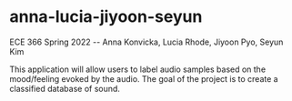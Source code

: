 # anna-lucia-jiyoon-seyun
ECE 366 Spring 2022 -- Anna Konvicka, Lucia Rhode, Jiyoon Pyo, Seyun Kim

This application will allow users to label audio samples based on the mood/feeling evoked by the audio.
The goal of the project is to create a classified database of sound.
